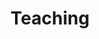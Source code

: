 ---
layout: page
title: Teaching
order: 4
nav: true
dropdown: true
children: 
    - title: Students
      permalink: /teaching-students/
    - title: Courses
      permalink: /teaching-courses/
    - title: Prospective
      permalink: /teaching-prosp/
---